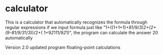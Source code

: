 # calculator
This is a calculator that automatically recognizes the formula through regular expressions
if we input formula just like "1+((1+1+1)+81/9/3)*2+(2+(9-81/9/3*1/3))/2+(   1+9*2*1*1*1/9*2*1)", the program can calculate the answer 20 automatically

Version 2.0 updated program floating-point calculations
